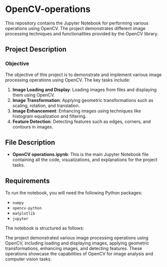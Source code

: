 # OpenCV-operations
This repository contains the Jupyter Notebook for performing various operations using OpenCV. The project demonstrates different image processing techniques and functionalities provided by the OpenCV library.

## Project Description

### Objective

The objective of this project is to demonstrate and implement various image processing operations using OpenCV. The key tasks include:

1. **Image Loading and Display**: Loading images from files and displaying them using OpenCV.
2. **Image Transformation**: Applying geometric transformations such as scaling, rotation, and translation.
3. **Image Enhancement**: Enhancing images using techniques like histogram equalization and filtering.
4. **Feature Detection**: Detecting features such as edges, corners, and contours in images.

## File Description

- **OpenCV operations.ipynb**: This is the main Jupyter Notebook file containing all the code, visualizations, and explanations for the project tasks.

## Requirements

To run the notebook, you will need the following Python packages:
- `numpy`
- `opencv-python`
- `matplotlib`
- `jupyter`

The notebook is structured as follows:


The project demonstrated various image processing operations using OpenCV, including loading and displaying images, applying geometric transformations, enhancing images, and detecting features. These operations showcase the capabilities of OpenCV for image analysis and computer vision tasks.
